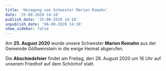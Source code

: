 ```yaml
---
title: 'Heimgang von Schwester Marion Romahn'
date: '25-08-2020 14:18'
publish_date: '25-08-2020 14:18'
unpublish_date: '06-09-2020 14:18'
show_sidebar: false
---
```


Am **25. August 2020** wurde unsere Schwester **Marion Romahn** aus der Gemeinde Gößweinstein in die ewige Heimat abgerufen.

Die **Abschiedsfeier** findet am Freitag, den 28. August 2020 um 16 Uhr auf unserem Friedhof auf dem Schönhof statt.